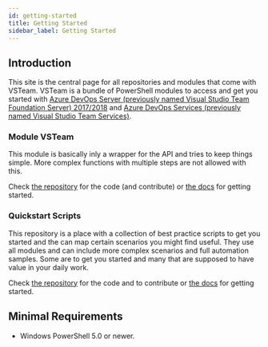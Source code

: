```yaml
---
id: getting-started
title: Getting Started
sidebar_label: Getting Started
---
```


## Introduction

This site is the central page for all repositories and modules that come with VSTeam. VSTeam is a bundle of PowerShell modules to access and get you started with [Azure DevOps Server (previously named Visual Studio Team Foundation Server) 2017/2018](https://cda.ms/Bf) and [Azure DevOps Services (previously named Visual Studio Team Services)](https://cda.ms/Bf).

### Module VSTeam

This module is basically inly a wrapper for the API and tries to keep things simple. More complex functions with multiple steps are not allowed with this.

Check [the repository](https://github.com/MethodsAndPractices/vsteam) for the code (and contribute) or [the docs](modules/vsteam/index.md) for getting started.

<!--
### Module VSTeam Plus

This module builds up on the VSTeam module and is a module of "super-luxury" functions. These can be more comfortable to make automation more simple and only cmdlets from VSTeam are used. This module is not accessing the API directly.

Check [the repository](https://github.com/MethodsAndPractices/vsteam-plus) for the code and to contribute or [the docs](modules/vsteam-plus/index.md) for getting started.
-->

### Quickstart Scripts

This repository is a place with a collection of best practice scripts to get you started and the can map certain scenarios you might find useful. They use all modules and can include more complex scenarios and full automation samples. Some are to get you started and many that are supposed to have value in your daily work.

Check [the repository](https://github.com/MethodsAndPractices/vsteam-quickstart-scripts) for the code and to contribute or [the docs](quickstart-scripts/index.md) for getting started.

## Minimal Requirements

- Windows PowerShell 5.0 or newer.
